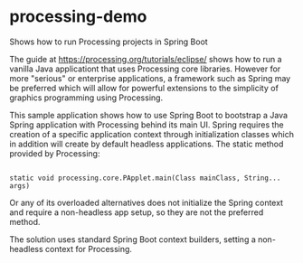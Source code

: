 # processing-demo
Shows how to run Processing projects in Spring Boot

The guide at https://processing.org/tutorials/eclipse/ shows how to run a vanilla Java applicationt that uses Processing core libraries. 
However for more "serious" or enterprise applications, a framework such as Spring  may be preferred which will allow for powerful extensions to the simplicity of graphics programming using Processing.

This sample application shows how to use Spring Boot to bootstrap a Java Spring application with Processing behind its main UI.
Spring requires the creation of a specific application context through initialization classes which in addition will create by default headless applications. The static method provided by Processing:

<code>
static void processing.core.PApplet.main(Class<?> mainClass, String... args)
</code>

Or any of its overloaded alternatives does not initialize the Spring context and require a non-headless app setup, so they are not the preferred method.

The solution uses standard Spring Boot context builders, setting a non-headless context for Processing.
